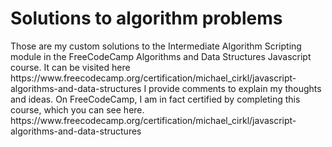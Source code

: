 <h1>Solutions to algorithm problems</h1>
Those are my custom solutions to the Intermediate Algorithm Scripting module in the FreeCodeCamp Algorithms and Data Structures Javascript course. It can be visited here
https://www.freecodecamp.org/certification/michael_cirkl/javascript-algorithms-and-data-structures
I provide comments to explain my thoughts and ideas. On FreeCodeCamp, I am in fact certified by completing this course, which you can see here. 
https://www.freecodecamp.org/certification/michael_cirkl/javascript-algorithms-and-data-structures
